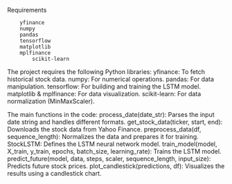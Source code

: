 Requirements

		yfinance
		numpy
		pandas
		tensorflow
		matplotlib
		mplfinance
	        scikit-learn
  The project requires the following Python libraries:
yfinance: To fetch historical stock data.
numpy: For numerical operations.
pandas: For data manipulation.
tensorflow: For building and training the LSTM model.
matplotlib & mplfinance: For data visualization.
scikit-learn: For data normalization (MinMaxScaler).


 The main functions in the code:
process_date(date_str): Parses the input date string and handles different formats.
get_stock_data(ticker, start, end): Downloads the stock data from Yahoo Finance.
preprocess_data(df, sequence_length): Normalizes the data and prepares it for training.
StockLSTM: Defines the LSTM neural network model.
train_model(model, X_train, y_train, epochs, batch_size, learning_rate): Trains the LSTM model.
predict_future(model, data, steps, scaler, sequence_length, input_size): Predicts future stock prices.
plot_candlestick(predictions, df): Visualizes the results using a candlestick chart.
